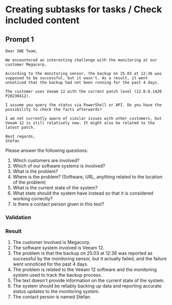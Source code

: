 # Creating subtasks for tasks / Check included content

## Prompt 1

```
Dear SWE Team,

We encountered an interesting challenge with the monitoring at our customer Megacorp.

According to the monitoring sensor, the backup on 25.03 at 12:36 was supposed to be successful, but it wasn't. As a result, it went unnoticed that the backup had not been running for the past 4 days.

The customer uses Veeam 12 with the current patch level (12.0.0.1420 P20230412).

I assume you query the status via PowerShell or API. Do you have the possibility to check the facts afterwards?

I am not currently aware of similar issues with other customers, but Veeam 12 is still relatively new. It might also be related to the latest patch.

Best regards,
Stefan
```

Please answer the following questions:

1. Which customers are involved?
2. Which of our software systems is involved?
3. What is the problem?
4. Where is the problem? (Software, URL, anything related to the location of the problem)
5. What is the current state of the system?
6. What state should the system have instead so that it is considered working correctly?
7. Is there a contact person given in this text?

### Validation

### Result

1. The customer involved is Megacorp.
2. The software system involved is Veeam 12.
3. The problem is that the backup on 25.03 at 12:36 was reported as successful by the monitoring sensor, but it actually failed, and the failure went unnoticed for the past 4 days.
4. The problem is related to the Veeam 12 software and the monitoring system used to track the backup process.
5. The text doesn't provide information on the current state of the system.
6. The system should be reliably backing up data and reporting accurate status updates to the monitoring system.
7. The contact person is named Stefan.
